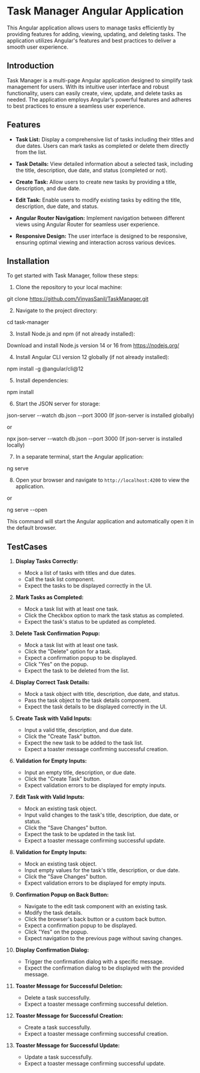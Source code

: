 # Task Manager Angular Application

This Angular application allows users to manage tasks efficiently by providing features for adding, viewing, updating, and deleting tasks. The application utilizes Angular's features and best practices to deliver a smooth user experience.

## Introduction

Task Manager is a multi-page Angular application designed to simplify task management for users. With its intuitive user interface and robust functionality, users can easily create, view, update, and delete tasks as needed. The application employs Angular's powerful features and adheres to best practices to ensure a seamless user experience.

## Features

- **Task List:** Display a comprehensive list of tasks including their titles and due dates. Users can mark tasks as completed or delete them directly from the list.
  
- **Task Details:** View detailed information about a selected task, including the title, description, due date, and status (completed or not).
  
- **Create Task:** Allow users to create new tasks by providing a title, description, and due date.
  
- **Edit Task:** Enable users to modify existing tasks by editing the title, description, due date, and status.

- **Angular Router Navigation:** Implement navigation between different views using Angular Router for seamless user experience.

- **Responsive Design:** The user interface is designed to be responsive, ensuring optimal viewing and interaction across various devices.

## Installation

To get started with Task Manager, follow these steps:

1. Clone the repository to your local machine:

git clone https://github.com/VinyasSanil/TaskManager.git

2. Navigate to the project directory:

cd task-manager


3. Install Node.js and npm (if not already installed):

Download and install Node.js version 14 or 16 from https://nodejs.org/


4. Install Angular CLI version 12 globally (if not already installed):

npm install -g @angular/cli@12

5. Install dependencies:

npm install

6. Start the JSON server for storage:

json-server --watch db.json --port 3000 (If json-server is installed globally)

or

npx json-server --watch db.json --port 3000 (If json-server is installed locally)

7. In a separate terminal, start the Angular application:

ng serve

8. Open your browser and navigate to `http://localhost:4200` to view the application.

or

ng serve --open

This command will start the Angular application and automatically open it in the default browser.





## TestCases
1. **Display Tasks Correctly:**
   - Mock a list of tasks with titles and due dates.
   - Call the task list component.
   - Expect the tasks to be displayed correctly in the UI.

2. **Mark Tasks as Completed:**
   - Mock a task list with at least one task.
   - Click the Checkbox option to mark the task status as completed.
   - Expect the task's status to be updated as completed.

3. **Delete Task Confirmation Popup:**
   - Mock a task list with at least one task.
   - Click the "Delete" option for a task.
   - Expect a confirmation popup to be displayed.
   - Click "Yes" on the popup.
   - Expect the task to be deleted from the list.

4. **Display Correct Task Details:**
   - Mock a task object with title, description, due date, and status.
   - Pass the task object to the task details component.
   - Expect the task details to be displayed correctly in the UI.

5. **Create Task with Valid Inputs:**
   - Input a valid title, description, and due date.
   - Click the "Create Task" button.
   - Expect the new task to be added to the task list.
   - Expect a toaster message confirming successful creation.

6. **Validation for Empty Inputs:**
   - Input an empty title, description, or due date.
   - Click the "Create Task" button.
   - Expect validation errors to be displayed for empty inputs.

7. **Edit Task with Valid Inputs:**
   - Mock an existing task object.
   - Input valid changes to the task's title, description, due date, or status.
   - Click the "Save Changes" button.
   - Expect the task to be updated in the task list.
   - Expect a toaster message confirming successful update.

8. **Validation for Empty Inputs:**
   - Mock an existing task object.
   - Input empty values for the task's title, description, or due date.
   - Click the "Save Changes" button.
   - Expect validation errors to be displayed for empty inputs.

9. **Confirmation Popup on Back Button:**
   - Navigate to the edit task component with an existing task.
   - Modify the task details.
   - Click the browser's back button or a custom back button.
   - Expect a confirmation popup to be displayed.
   - Click "Yes" on the popup.
   - Expect navigation to the previous page without saving changes.

10. **Display Confirmation Dialog:**
    - Trigger the confirmation dialog with a specific message.
    - Expect the confirmation dialog to be displayed with the provided message.

11. **Toaster Message for Successful Deletion:**
    - Delete a task successfully.
    - Expect a toaster message confirming successful deletion.

12. **Toaster Message for Successful Creation:**
    - Create a task successfully.
    - Expect a toaster message confirming successful creation.

13. **Toaster Message for Successful Update:**
    - Update a task successfully.
    - Expect a toaster message confirming successful update.
